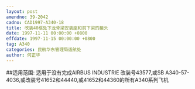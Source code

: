 ```yaml
---
layout: post
amendno: 39-2042
cadno: CAD1997-A340-18
title: 改装40框处下龙骨梁安装座和前下梁的接头
date: 1997-11-11 00:00:00 +0800
effdate: 1997-11-15 00:00:00 +0800
tag: A340
categories: 民航华东管理局适航处
author: 何正华
---
```


##适用范围:
适用于没有完成AIRBUS INDUSTRIE 改装号43577,或SB A340-57-4036,或改装号41652和44440,或41652和44360的所有A340系列飞机

